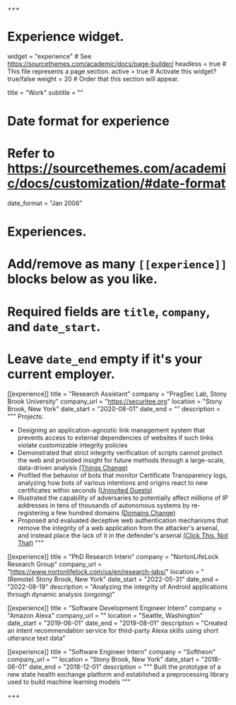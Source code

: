 +++
# Experience widget.
widget = "experience"  # See https://sourcethemes.com/academic/docs/page-builder/
headless = true  # This file represents a page section.
active = true  # Activate this widget? true/false
weight = 20  # Order that this section will appear.

title = "Work"
subtitle = ""

# Date format for experience
#   Refer to https://sourcethemes.com/academic/docs/customization/#date-format
date_format = "Jan 2006"

# Experiences.
#   Add/remove as many `[[experience]]` blocks below as you like.
#   Required fields are `title`, `company`, and `date_start`.
#   Leave `date_end` empty if it's your current employer.

[[experience]]
  title = "Research Assistant"
  company = "PragSec Lab, Stony Brook University"
  company_url = "https://securitee.org"
  location = "Stony Brook, New York"
  date_start = "2020-08-01"
  date_end = ""
  description = """
  Projects:
  * Designing an application-agnostic link management system that prevents access to external dependencies of websites if such links violate customizable integrity policies
  * Demonstrated that strict integrity verification of scripts cannot protect the web and provided insight for future methods through a large-scale, data-driven analysis [(Things Change)](publication/so-2023-more/)
  * Profiled the behavior of bots that monitor Certificate Transparency logs, analyzing how bots of various intentions and origins react to new certificates within seconds [(Uninvited Guests)](publication/kondracki-2022-uninvited)
  * Illustrated the capability of adversaries to potentially affect millions of IP addresses in tens of thousands of autonomous systems by re-registering a few hundred domains [(Domains Change)](/publication/so-2022-domains/)
  * Proposed and evaluated deceptive web authentication mechanisms that remove the integrity of a web application from the attacker's arsenal, and instead place the lack of it in the defender's arsenal [(Click This, Not That)](/publication/barron-2021-click/)
  """

[[experience]]
  title = "PhD Research Intern"
  company = "NortonLifeLock Research Group"
  company_url = "https://www.nortonlifelock.com/us/en/research-labs/"
  location = "(Remote) Stony Brook, New York"
  date_start = "2022-05-31"
  date_end = "2022-08-19"
  description = "Analyzing the integrity of Android applications through dynamic analysis (ongoing)"

[[experience]]
  title = "Software Development Engineer Intern"
  company = "Amazon Alexa"
  company_url = ""
  location = "Seattle, Washington"
  date_start = "2019-06-01"
  date_end = "2019-08-01"
  description = "Created an intent recommendation service for third-party Alexa skills using short utterance text data"

[[experience]]
  title = "Software Engineer Intern"
  company = "Softheon"
  company_url = ""
  location = "Stony Brook, New York"
  date_start = "2018-06-01"
  date_end = "2018-12-01"
  description = """
  Built the prototype of a new state health exchange platform and established a preprocessing library used to build machine learning models
  """

+++

